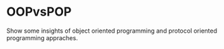 # OOPvsPOP
Show some insights of object oriented programming and protocol oriented programming appraches.
